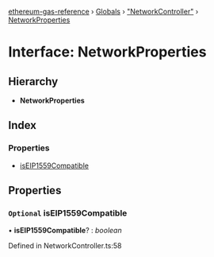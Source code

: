 [ethereum-gas-reference](../README.md) › [Globals](../globals.md) › ["NetworkController"](../modules/_networkcontroller_.md) › [NetworkProperties](_networkcontroller_.networkproperties.md)

# Interface: NetworkProperties

## Hierarchy

* **NetworkProperties**

## Index

### Properties

* [isEIP1559Compatible](_networkcontroller_.networkproperties.md#optional-iseip1559compatible)

## Properties

### `Optional` isEIP1559Compatible

• **isEIP1559Compatible**? : *boolean*

Defined in NetworkController.ts:58
